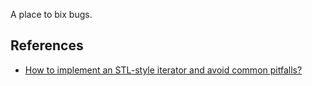 A place to bix bugs.


## References

- [How to implement an STL-style iterator and avoid common pitfalls?](https://stackoverflow.com/a/8054856/1413259)
